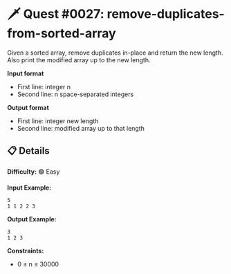 # 🗡️ Quest #0027: remove-duplicates-from-sorted-array

Given a sorted array, remove duplicates in-place and return the new length. Also print the modified array up to the new length.

**Input format**
- First line: integer n
- Second line: n space-separated integers

**Output format**
- First line: integer new length
- Second line: modified array up to that length

## 📋 Details  
**Difficulty:** 🟢 Easy

**Input Example:**  
```
5
1 1 2 2 3
```

**Output Example:**  
```
3
1 2 3
```

**Constraints:**  
- 0 ≤ n ≤ 30000
